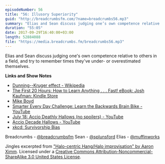 ```yaml
---
episodeNumber: 56
title: "56: Illusory Superiority"
guid: "http://breadcrumbsfm.com/?name=breadcrumbs56.mp3"
summary: "Elias and Sean discuss judging one’s own competence relative to others in a field, and try to remember times they’ve under- or overestimated themselves."
duration: "55:05"
date: 2017-09-29T16:40:00+03:00
length: 52884088
file: "https://media.breadcrumbs.fm/breadcrumbs56.mp3"
---
```

Elias and Sean discuss judging one's own competence relative to others in a field, and try to remember times they've under- or overestimated themselves.

**Links and Show Notes** 
- [Dunning--Kruger effect - Wikipedia](https://en.wikipedia.org/wiki/Dunning%E2%80%93Kruger_effect)
- [The First 20 Hours: How to Learn Anything . . . Fast! eBook: Josh Kaufman: Kindle Store](http://www.amazon.com/dp/B00AFPVPDG/?tag=breadcrumbsfm-20)
- [Mike Boyd](https://www.youtube.com/user/microboyd)
- [Smarter Every Day Challenge: Learn the Backwards Brain Bike - YouTube](https://www.youtube.com/watch?v=oI2aMKwXXnE&feature=share)
- [July 18: Accio Deathly Hallows (no spoilers) - YouTube](https://www.youtube.com/watch?v=CvvFiZyEyTA&feature=share)
- [Accio Decade Hallows - YouTube](https://www.youtube.com/watch?v=T90l1QoPcuI&feature=share)
- [xkcd: Survivorship Bias](https://xkcd.com/1827/)

Breadcrumbs - [@breadcrumbsfm](https://twitter.com/breadcrumbsfm) Sean - [@splunsford](https://twitter.com/splunsford) Elias - [@muffinworks](https://twitter.com/muffinworks)

Jingles excerpted from [ "Halo-centric Hang/Halo improvisation" by Aaron Ximm](http://freemusicarchive.org/music/aaron_ximm/handpans_and_the_hang/). Licensed under a [Creative Commons Attribution-Noncommercial-ShareAlike 3.0 United States License](http://creativecommons.org/licenses/by-nc-sa/3.0/us/).